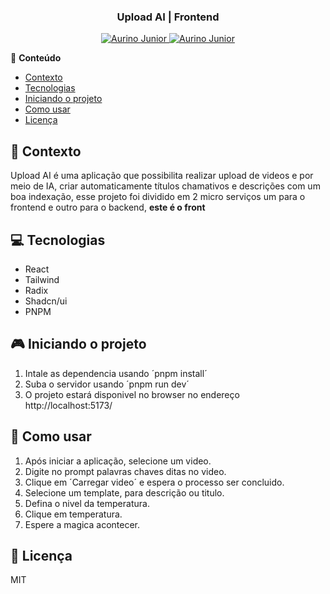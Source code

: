 <div align="center">
   <h3>Upload AI | Frontend</h3>
</div>

<p align="center">
   <a href="https://www.instagram.com/aurigod97/">
      <img alt="Aurino Junior" src="https://img.shields.io/badge/-aurigod97-0390fc?style=flat&logo=Instagram&logoColor=white&color=blue" />
   </a>
    <a href="https://www.linkedin.com/in/aurino-junior-7718a4158/">
      <img alt="Aurino Junior" src="https://img.shields.io/badge/-Aurino%20Junior-0390fc?style=flat&logo=Linkedin&logoColor=white&color=blue" />
   </a>
</p>

📍 **Conteúdo**

- [Contexto](#blue_book-contexto)
- [Tecnologias](#computer-tecnologias)
- [Iniciando o projeto](#video_game-iniciando-o-projeto)
- [Como usar](#beers-como-usar)
- [Licença](#page_with_curl-licença)

## :blue_book: Contexto

Upload AI é uma aplicação que possibilita realizar upload de videos e por meio de IA, criar automaticamente títulos chamativos e descrições com um boa indexação, esse projeto foi dividido em 2 micro serviços um para o frontend e outro para o backend, **este é o front**

## :computer: Tecnologias

- React
- Tailwind
- Radix
- Shadcn/ui
- PNPM

## :video_game: Iniciando o projeto

1. Intale as dependencia usando ´pnpm install´
2. Suba o servidor usando ´pnpm run dev´
3. O projeto estará disponivel no browser no endereço http://localhost:5173/

## :beers: Como usar

1. Após iniciar a aplicação, selecione um video.
2. Digite no prompt palavras chaves ditas no video.
3. Clique em ´Carregar video´ e espera o processo ser concluido.
4. Selecione um template, para descrição ou titulo.
5. Defina o nivel da temperatura.
6. Clique em temperatura.
7. Espere a magica acontecer.

## :page_with_curl: Licença

MIT
